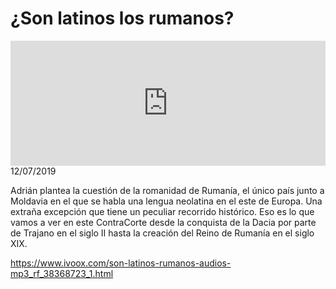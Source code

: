 # ¿Son latinos los rumanos?
<iframe id='audio_88903085' frameborder='0' allowfullscreen='' scrolling='no' height='200' style='width:100%;' src='https://www.ivoox.com/player_ej_38368723_6_1.html' loading='lazy'></iframe>12/07/2019

Adrián plantea la cuestión de la romanidad de Rumanía, el único país junto a Moldavia en el que se habla una lengua neolatina en el este de Europa. Una extraña excepción que tiene un peculiar recorrido histórico. Eso es lo que vamos a ver en este ContraCorte desde la conquista de la Dacia por parte de Trajano en el siglo II hasta la creación del Reino de Rumanía en el siglo XIX.

https://www.ivoox.com/son-latinos-rumanos-audios-mp3_rf_38368723_1.html
